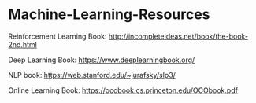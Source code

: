 # Machine-Learning-Resources

Reinforcement Learning Book: http://incompleteideas.net/book/the-book-2nd.html

Deep Learning Book: https://www.deeplearningbook.org/

NLP book: https://web.stanford.edu/~jurafsky/slp3/

Online Learning Book: https://ocobook.cs.princeton.edu/OCObook.pdf

